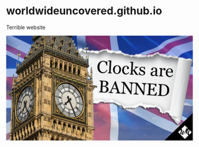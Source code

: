 # worldwideuncovered.github.io
<body>
  <p>Terrible website</p>
  <img src="bigbenlaw.png">
</body>
